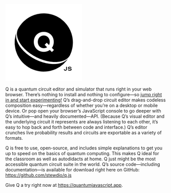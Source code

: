 

![Q.js](./other/q-mark.svg)  

Q is a quantum circuit editor and simulator that runs right in your
web browser. There’s nothing to install and nothing to configure—so
[jump right in and start experimenting!](https://quantumjavascript.app)
Q’s drag-and-drop circuit editor makes codeless composition
easy—regardless of whether you’re on a desktop or mobile device. Or
pop open your browser’s JavaScript console to go deeper with Q’s
intuitive—and heavily documented—API. (Because Q’s visual editor and
the underlying circuit it represents are always listening to each
other, it’s easy to hop back and forth between code and interface.)
Q’s editor crunches live probability results and circuits are 
exportable as a variety of formats. 
  
Q is free to use, open-source, and includes simple explanations to get
you up to speed on the basics of quantum computing. This makes Q ideal
for the classroom as well as autodidacts at home. Q just might be the
most accessible quantum circuit suite in the world. Q’s source
code—including documentation—is available for download right here on
GitHub: https://github.com/stewdio/q.js
  
Give Q a try right now at https://quantumjavascript.app.



